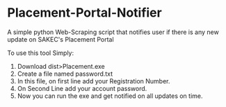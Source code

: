 # Placement-Portal-Notifier
A simple python Web-Scraping script that notifies user if there is any new update on SAKEC's Placement Portal 

To use this tool Simply:
1. Download dist>Placement.exe
2. Create a file named password.txt
3. In this file, on first line add your Registration Number.
4. On Second Line add your account password.
5. Now you can run the exe and get notified on all updates on time.
